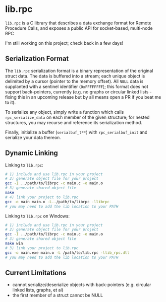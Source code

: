 # lib.rpc

`lib.rpc` is a C library that describes a data exchange format for Remote Procedure Calls,
and exposes a public API for socket-based, multi-node RPC

I'm still working on this project; check back in a few days!

## Serialization Format

The `lib.rpc` serialization format is a binary representation of the original struct data. The data is buffered into a stream; each unique object is delimited by a cursor (pointer to the memory offset). All `NULL` data is supplanted with a sentinel identifier (`0xFFFFFFFF`); this format does not support back-pointers, currently (e.g. no graphs or circular linked lists - fixing this in an upcoming release but by all means open a PR if you beat me to it).

To serialize any object, simply write a function which calls `rpc_serialize_data` on each member of the given structure; for nested structures, you may recurse and reference its serialization method.

Finally, initialize a buffer (`serialbuf_t**`) with `rpc_serialbuf_init` and serialize your data thereon.

## Dynamic Linking

Linking to `lib.rpc`:

```bash
# 1) include and use lib.rpc in your project
# 2) generate object file for your project
gcc -I ../path/to/librpc -c main.c -o main.o
# 3) generate shared object file
make
# 4) link your project to lib.rpc
gcc -o main main.o -L../path/to/librpc -llibrpc
# you may need to add the lib location to your PATH
```

Linking to `lib.rpc` on Windows:

```bash
# 1) include and use lib.rpc in your project
# 2) generate object file for your project
gcc -I ../path/to/librpc -c main.c -o main.o
# 3) generate shared object file
make win
# 3) link your project to lib.rpc
gcc -o main.exe main.o -L /path/to/lib.rpc -llib_rpc.dll
# you may need to add the lib location to your PATH
```

## Current Limitations

- cannot serialize/deserialize objects with back-pointers (e.g. circular linked lists, graphs, et al)
- the first member of a struct cannot be NULL
